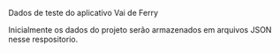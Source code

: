 Dados de teste do aplicativo Vai de Ferry

Inicialmente os dados do projeto serão armazenados em arquivos JSON nesse respositorio.
